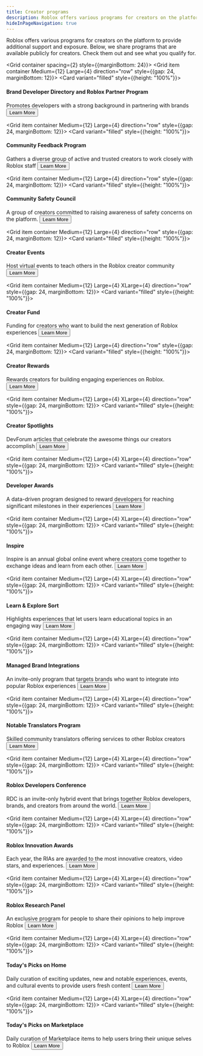 ```yaml
---
title: Creator programs
description: Roblox offers various programs for creators on the platform to provide additional support and exposure. This page includes programs that are available publicly for creators. Check them out and see what you qualify for.
hideInPageNavigation: true
---
```


Roblox offers various programs for creators on the platform to provide additional support and exposure. Below, we share programs that are available publicly for creators. Check them out and see what you qualify for.

<Grid container spacing={2} style={{marginBottom: 24}}>
<Grid item container Medium={12} Large={4} direction="row" style={{gap: 24, marginBottom: 12}}>
<Grid item container wrap="nowrap" direction="column">
<Card variant="filled" style={{height: "100%"}}>
<CardContent>

<h4>Brand Developer Directory and Roblox Partner Program</h4>
<figure>
<Chip
        color="success"
        label="Status: Open"
        size="medium"
        variant="filled"/>
</figure>
<Typography variant='body1'>Promotes developers with a strong background in partnering with brands</Typography>
</CardContent>
<CardActions>
<Button href="/creator-programs/brand-developer-directory" variant="contained" color="secondary" size='large'>Learn More</Button>
</CardActions>
</Card>
</Grid>
</Grid>

<Grid item container Medium={12} Large={4} direction="row" style={{gap: 24, marginBottom: 12}}>
<Grid item container wrap="nowrap" direction="column">
<Card variant="filled" style={{height: "100%"}}>
<CardContent>

<h4>Community Feedback Program</h4>
<figure>
<Chip
        color="success"
        label="Status: Open"
        size="medium"
        variant="filled"/>
</figure>
<Typography variant='body1'>Gathers a diverse group of active and trusted creators to work closely with Roblox staff</Typography>
</CardContent>
<CardActions>
<Button href="/creator-programs/feedback" variant="contained" color="secondary" size='large'>Learn More</Button>
</CardActions>
</Card>
</Grid>
</Grid>

<Grid item container Medium={12} Large={4} direction="row" style={{gap: 24, marginBottom: 12}}>
<Grid item container wrap="nowrap" direction="column">
<Card variant="filled" style={{height: "100%"}}>
<CardContent>

<h4>Community Safety Council</h4>
<figure>
<Chip
        color="error"
        label="Status: Closed"
        size="medium"
        variant="filled"/>
</figure>
<Typography variant='body1'>A group of creators committed to raising awareness of safety concerns on the platform.</Typography>
</CardContent>
<CardActions>
<Button href="/creator-programs/safety-council" variant="contained" color="secondary" size='large'>Learn More</Button>
</CardActions>
</Card>
</Grid>
</Grid>

<Grid item container Medium={12} Large={4} direction="row" style={{gap: 24, marginBottom: 12}}>
<Grid item container wrap="nowrap" direction="column">
<Card variant="filled" style={{height: "100%"}}>
<CardContent>

<h4>Creator Events</h4>
<figure>
<Chip
        color="success"
        label="Status: Open"
        size="medium"
        variant="filled"/>
</figure>
<Typography variant='body1'>Host virtual events to teach others in the Roblox creator community</Typography>
</CardContent>
<CardActions>
<Button href="/creator-programs/creator-events" variant="contained" color="secondary" size='large'>Learn More</Button>
</CardActions>
</Card>
</Grid>
</Grid>

<Grid item container Medium={12} Large={4} XLarge={4} direction="row" style={{gap: 24, marginBottom: 12}}>
<Grid item container wrap="nowrap" direction="column">
<Card variant="filled" style={{height: "100%"}}>
<CardContent>

<h4>Creator Fund</h4>
<figure>
<Chip
        color="error"
        label="Status: Closed"
        size="medium"
        variant="filled"/>
</figure>
<Typography variant='body1'>Funding for creators who want to build the next generation of Roblox experiences</Typography>
</CardContent>
<CardActions>
<Button href="/creator-fund" variant="contained" color="secondary" size='large'>Learn More</Button>
</CardActions>
</Card>
</Grid>
</Grid>

<Grid item container Medium={12} Large={4} direction="row" style={{gap: 24, marginBottom: 12}}>
<Grid item container wrap="nowrap" direction="column">
<Card variant="filled" style={{height: "100%"}}>
<CardContent>

<h4>Creator Rewards</h4>
<figure>
<Chip
        color="success"
        label="Status: Open"
        size="medium"
        variant="filled"/>
</figure>
<Typography variant='body1'>Rewards creators for building engaging experiences on Roblox.</Typography>
</CardContent>
<CardActions>
<Button href="/creator-rewards" variant="contained" color="secondary" size='large'>Learn More</Button>
</CardActions>
</Card>
</Grid>
</Grid>

<Grid item container Medium={12} Large={4} XLarge={4} direction="row" style={{gap: 24, marginBottom: 12}}>
<Grid item container wrap="nowrap" direction="column">
<Card variant="filled" style={{height: "100%"}}>
<CardContent>

<h4>Creator Spotlights</h4>
<figure>
<Chip
        color="success"
        label="Status: Open"
        size="medium"
        variant="filled"/>
</figure>
<Typography variant='body1'>DevForum articles that celebrate the awesome things our creators accomplish</Typography>
</CardContent>
<CardActions>
<Button href="/creator-programs/spotlights" variant="contained" color="secondary" size='large'>Learn More</Button>
</CardActions>
</Card>
</Grid>
</Grid>

<Grid item container Medium={12} Large={4} XLarge={4} direction="row" style={{gap: 24, marginBottom: 12}}>
<Grid item container wrap="nowrap" direction="column">
<Card variant="filled" style={{height: "100%"}}>
<CardContent>

<h4>Developer Awards</h4>
<figure>
<Chip
        color="success"
        label="Status: Open"
        size="medium"
        variant="filled"/>
</figure>
<Typography variant='body1'>A data-driven program designed to reward developers for reaching significant milestones in their experiences</Typography>
</CardContent>
<CardActions>
<Button href="/creator-programs/developer-awards" variant="contained" color="secondary" size='large'>Learn More</Button>
</CardActions>
</Card>
</Grid>
</Grid>

<Grid item container Medium={12} Large={4} XLarge={4} direction="row" style={{gap: 24, marginBottom: 12}}>
<Grid item container wrap="nowrap" direction="column">
<Card variant="filled" style={{height: "100%"}}>
<CardContent>

<h4>Inspire</h4>
<figure>
<Chip
        color="error"
        label="Status: Closed"
        size="medium"
        variant="filled"/>
</figure>
<Typography variant='body1'>Inspire is an annual global online event where creators come together to exchange ideas and learn from each other.</Typography>
</CardContent>
<CardActions>
<Button href="/creator-programs/inspire" variant="contained" color="secondary" size='large'>Learn More</Button>
</CardActions>
</Card>
</Grid>
</Grid>

<Grid item container Medium={12} Large={4} XLarge={4} direction="row" style={{gap: 24, marginBottom: 12}}>
<Grid item container wrap="nowrap" direction="column">
<Card variant="filled" style={{height: "100%"}}>
<CardContent>

<h4>Learn & Explore Sort</h4>
<figure>
<Chip
        color="success"
        label="Status: Open"
        size="medium"
        variant="filled"/>
</figure>
<Typography variant='body1'>Highlights experiences that let users learn educational topics in an engaging way</Typography>
</CardContent>
<CardActions>
<Button href="/creator-programs/learn-explore-sort" variant="contained" color="secondary" size='large'>Learn More</Button>
</CardActions>
</Card>
</Grid>
</Grid>

<Grid item container Medium={12} Large={4} XLarge={4} direction="row" style={{gap: 24, marginBottom: 12}}>
<Grid item container wrap="nowrap" direction="column">
<Card variant="filled" style={{height: "100%"}}>
<CardContent>

<h4>Managed Brand Integrations</h4>
<figure>
<Chip
        color="success"
        label="Status: Open"
        size="medium"
        variant="filled"/>
</figure>
<Typography variant='body1'>An invite-only program that targets brands who want to integrate into popular Roblox experiences</Typography>
</CardContent>
<CardActions>
<Button href="/creator-programs/managed-brand-integrations" variant="contained" color="secondary" size='large'>Learn More</Button>
</CardActions>
</Card>
</Grid>
</Grid>

<Grid item container Medium={12} Large={4} XLarge={4} direction="row" style={{gap: 24, marginBottom: 12}}>
<Grid item container wrap="nowrap" direction="column">
<Card variant="filled" style={{height: "100%"}}>
<CardContent>

<h4>Notable Translators Program</h4>
<figure>
<Chip
        color="success"
        label="Status: Open"
        size="medium"
        variant="filled"/>
</figure>
<Typography variant='body1'>Skilled community translators offering services to other Roblox creators</Typography>
</CardContent>
<CardActions>
<Button href="/creator-programs/notable-translators" variant="contained" color="secondary" size='large'>Learn More</Button>
</CardActions>
</Card>
</Grid>
</Grid>

<Grid item container Medium={12} Large={4} XLarge={4} direction="row" style={{gap: 24, marginBottom: 12}}>
<Grid item container wrap="nowrap" direction="column">
<Card variant="filled" style={{height: "100%"}}>
<CardContent>

<h4>Roblox Developers Conference</h4>
<figure>
<Chip
        color="error"
        label="Status: Closed"
        size="medium"
        variant="filled"/>
</figure>
<Typography variant='body1'>RDC is an invite-only hybrid event that brings together Roblox developers, brands, and creators from around the world.</Typography>
</CardContent>
<CardActions>
<Button href="/creator-programs/rdc" variant="contained" color="secondary" size='large'>Learn More</Button>
</CardActions>
</Card>
</Grid>
</Grid>

<Grid item container Medium={12} Large={4} XLarge={4} direction="row" style={{gap: 24, marginBottom: 12}}>
<Grid item container wrap="nowrap" direction="column">
<Card variant="filled" style={{height: "100%"}}>
<CardContent>

<h4>Roblox Innovation Awards</h4>
<figure>
<Chip
        color="error"
        label="Status: Closed"
        size="medium"
        variant="filled"/>
</figure>
<Typography variant='body1'>Each year, the RIAs are awarded to the most innovative creators, video stars, and experiences.</Typography>
</CardContent>
<CardActions>
<Button href="/creator-programs/innovation-awards" variant="contained" color="secondary" size='large'>Learn More</Button>
</CardActions>
</Card>
</Grid>
</Grid>

<Grid item container Medium={12} Large={4} XLarge={4} direction="row" style={{gap: 24, marginBottom: 12}}>
<Grid item container wrap="nowrap" direction="column">
<Card variant="filled" style={{height: "100%"}}>
<CardContent>

<h4>Roblox Research Panel</h4>
<figure>
<Chip
        color="success"
        label="Status: Open"
        size="medium"
        variant="filled"/>
</figure>
<Typography variant='body1'>An exclusive program for people to share their opinions to help improve Roblox</Typography>
</CardContent>
<CardActions>
<Button href="/creator-programs/research-panel" variant="contained" color="secondary" size='large'>Learn More</Button>
</CardActions>
</Card>
</Grid>
</Grid>

<Grid item container Medium={12} Large={4} XLarge={4} direction="row" style={{gap: 24, marginBottom: 12}}>
<Grid item container wrap="nowrap" direction="column">
<Card variant="filled" style={{height: "100%"}}>
<CardContent>

<h4>Today's Picks on Home</h4>
<figure>
<Chip
        color="success"
        label="Status: Open"
        size="medium"
        variant="filled"/>
</figure>
<Typography variant='body1'>Daily curation of exciting updates, new and notable experiences, events, and cultural events to provide users fresh content</Typography>
</CardContent>
<CardActions>
<Button href="/creator-programs/todays-picks-home" variant="contained" color="secondary" size='large'>Learn More</Button>
</CardActions>
</Card>
</Grid>
</Grid>

<Grid item container Medium={12} Large={4} XLarge={4} direction="row" style={{gap: 24, marginBottom: 12}}>
<Grid item container wrap="nowrap" direction="column">
<Card variant="filled" style={{height: "100%"}}>
<CardContent>

<h4>Today's Picks on Marketplace</h4>
<figure>
<Chip
        color="success"
        label="Status: Open"
        size="medium"
        variant="filled"/>
</figure>
<Typography variant='body1'>Daily curation of Marketplace items to help users bring their unique selves to Roblox</Typography>
</CardContent>
<CardActions>
<Button href="/creator-programs/todays-picks-marketplace" variant="contained" color="secondary" size='large'>Learn More</Button>
</CardActions>
</Card>
</Grid>
</Grid>
</Grid>
